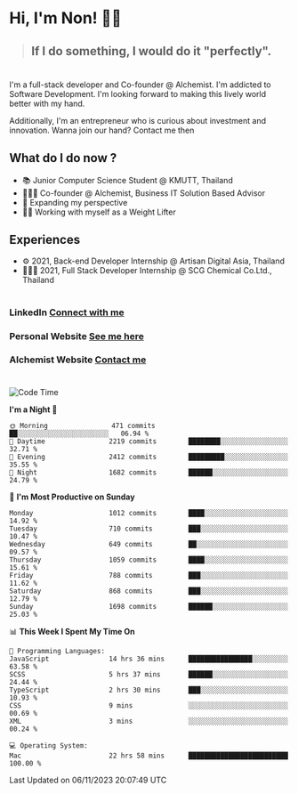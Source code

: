 # Hi, I'm Non! 🖐🏻

> ## If I do something, I would do it "perfectly".

#

I'm a full-stack developer and Co-founder @ Alchemist. I'm addicted to Software Development. I'm looking forward to making this lively world better with my hand.

Additionally, I'm an entrepreneur who is curious about investment and innovation. Wanna join our hand? Contact me then

## What do I do now ?

- 📚 Junior Computer Science Student @ KMUTT, Thailand
- 🧑🏻‍💻 Co-founder @ Alchemist, Business IT Solution Based Advisor
- 🌈 Expanding my perspective
- 🏋🏻 Working with myself as a Weight Lifter

## Experiences

- ⚙️ 2021, Back-end Developer Internship @ Artisan Digital Asia, Thailand
- 🧑🏻‍💻 2021, Full Stack Developer Internship @ SCG Chemical Co.Ltd., Thailand

#

### LinkedIn [Connect with me](https://www.linkedin.com/in/non-nontra/)

### Personal Website [See me here](https://nonnontra.com/)

### Alchemist Website [Contact me](https://alchemist-softwarehouse.co/)

#

<!--START_SECTION:waka-->
![Code Time](http://img.shields.io/badge/Code%20Time-3%2C297%20hrs%2047%20mins-blue)

**I'm a Night 🦉** 

```text
🌞 Morning                471 commits         ██░░░░░░░░░░░░░░░░░░░░░░░   06.94 % 
🌆 Daytime                2219 commits        ████████░░░░░░░░░░░░░░░░░   32.71 % 
🌃 Evening                2412 commits        █████████░░░░░░░░░░░░░░░░   35.55 % 
🌙 Night                  1682 commits        ██████░░░░░░░░░░░░░░░░░░░   24.79 % 
```
📅 **I'm Most Productive on Sunday** 

```text
Monday                   1012 commits        ████░░░░░░░░░░░░░░░░░░░░░   14.92 % 
Tuesday                  710 commits         ███░░░░░░░░░░░░░░░░░░░░░░   10.47 % 
Wednesday                649 commits         ██░░░░░░░░░░░░░░░░░░░░░░░   09.57 % 
Thursday                 1059 commits        ████░░░░░░░░░░░░░░░░░░░░░   15.61 % 
Friday                   788 commits         ███░░░░░░░░░░░░░░░░░░░░░░   11.62 % 
Saturday                 868 commits         ███░░░░░░░░░░░░░░░░░░░░░░   12.79 % 
Sunday                   1698 commits        ██████░░░░░░░░░░░░░░░░░░░   25.03 % 
```


📊 **This Week I Spent My Time On** 

```text
💬 Programming Languages: 
JavaScript               14 hrs 36 mins      ████████████████░░░░░░░░░   63.58 % 
SCSS                     5 hrs 37 mins       ██████░░░░░░░░░░░░░░░░░░░   24.44 % 
TypeScript               2 hrs 30 mins       ███░░░░░░░░░░░░░░░░░░░░░░   10.93 % 
CSS                      9 mins              ░░░░░░░░░░░░░░░░░░░░░░░░░   00.69 % 
XML                      3 mins              ░░░░░░░░░░░░░░░░░░░░░░░░░   00.24 % 

💻 Operating System: 
Mac                      22 hrs 58 mins      █████████████████████████   100.00 % 
```


 Last Updated on 06/11/2023 20:07:49 UTC
<!--END_SECTION:waka-->
